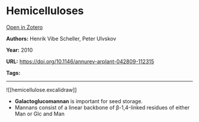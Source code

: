 # Hemicelluloses
[Open in Zotero](zotero://select/items/@SchellerUlvskov_2010)

**Authors:** Henrik Vibe Scheller, Peter Ulvskov

**Year:** 2010

**URL:** https://doi.org/10.1146/annurev-arplant-042809-112315

**Tags:**

---

![[hemicellulose.excalidraw]]

- **Galactoglucomannan** is important for seed storage. 
- Mannans consist of a linear backbone of β-1,4-linked residues of either Man or Glc and Man 
